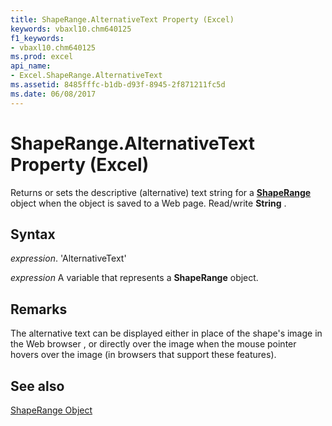 ```yaml
---
title: ShapeRange.AlternativeText Property (Excel)
keywords: vbaxl10.chm640125
f1_keywords:
- vbaxl10.chm640125
ms.prod: excel
api_name:
- Excel.ShapeRange.AlternativeText
ms.assetid: 8485fffc-b1db-d93f-8945-2f871211fc5d
ms.date: 06/08/2017
---
```



# ShapeRange.AlternativeText Property (Excel)

Returns or sets the descriptive (alternative) text string for a  **[ShapeRange](Excel.ShapeRange.md)** object when the object is saved to a Web page. Read/write **String** .


## Syntax

 _expression_. 'AlternativeText'

 _expression_ A variable that represents a **ShapeRange** object.


## Remarks

The alternative text can be displayed either in place of the shape's image in the Web browser , or directly over the image when the mouse pointer hovers over the image (in browsers that support these features).


## See also


[ShapeRange Object](Excel.ShapeRange.md)


